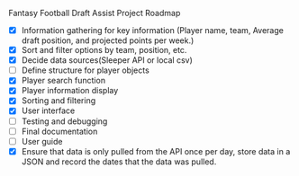 Fantasy Football Draft Assist Project Roadmap
- [x] Information gathering for key information (Player name, team, Average draft position, and projected points per week.)
- [X] Sort and filter options by team, position, etc.
- [x] Decide data sources(Sleeper API or local csv)
- [ ] Define structure for player objects
- [X] Player search function
- [X] Player information display
- [X] Sorting and filtering
- [X] User interface
- [ ] Testing and debugging
- [ ] Final documentation
- [ ] User guide
- [x] Ensure that data is only pulled from the API once per day, store data in a JSON and record the dates that the data was pulled.
